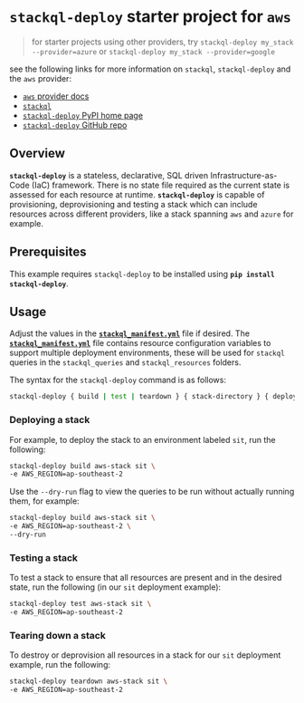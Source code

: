 # `stackql-deploy` starter project for `aws`

> for starter projects using other providers, try `stackql-deploy my_stack --provider=azure` or `stackql-deploy my_stack --provider=google`

see the following links for more information on `stackql`, `stackql-deploy` and the `aws` provider:

- [`aws` provider docs](https://stackql.io/registry/aws)
- [`stackql`](https://github.com/stackql/stackql)
- [`stackql-deploy` PyPI home page](https://pypi.org/project/stackql-deploy/)
- [`stackql-deploy` GitHub repo](https://github.com/stackql/stackql-deploy)

## Overview

__`stackql-deploy`__ is a stateless, declarative, SQL driven Infrastructure-as-Code (IaC) framework.  There is no state file required as the current state is assessed for each resource at runtime.  __`stackql-deploy`__ is capable of provisioning, deprovisioning and testing a stack which can include resources across different providers, like a stack spanning `aws` and `azure` for example.  

## Prerequisites

This example requires `stackql-deploy` to be installed using __`pip install stackql-deploy`__.

## Usage

Adjust the values in the [__`stackql_manifest.yml`__](stackql_manifest.yml) file if desired.  The [__`stackql_manifest.yml`__](stackql_manifest.yml) file contains resource configuration variables to support multiple deployment environments, these will be used for `stackql` queries in the `stackql_queries` and `stackql_resources` folders.  

The syntax for the `stackql-deploy` command is as follows:

```bash
stackql-deploy { build | test | teardown } { stack-directory } { deployment environment} [ optional flags ]
``` 

### Deploying a stack

For example, to deploy the stack to an environment labeled `sit`, run the following:

```bash
stackql-deploy build aws-stack sit \
-e AWS_REGION=ap-southeast-2
```

Use the `--dry-run` flag to view the queries to be run without actually running them, for example:

```bash
stackql-deploy build aws-stack sit \
-e AWS_REGION=ap-southeast-2 \
--dry-run
```

### Testing a stack

To test a stack to ensure that all resources are present and in the desired state, run the following (in our `sit` deployment example):

```bash
stackql-deploy test aws-stack sit \
-e AWS_REGION=ap-southeast-2
```

### Tearing down a stack

To destroy or deprovision all resources in a stack for our `sit` deployment example, run the following:

```bash
stackql-deploy teardown aws-stack sit \
-e AWS_REGION=ap-southeast-2
```